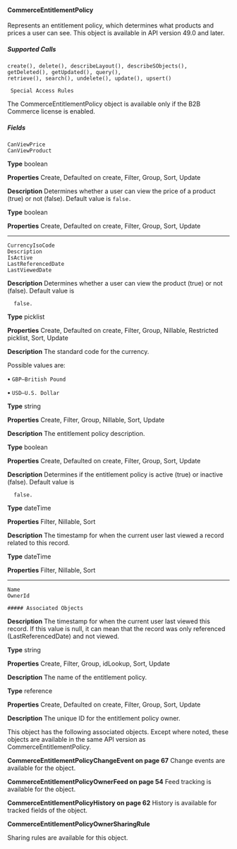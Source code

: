 #### CommerceEntitlementPolicy

Represents an entitlement policy, which determines what products and prices a user can see. This object is available in API version 49.0
and later.

##### Supported Calls
```
create(), delete(), describeLayout(), describeSObjects(), getDeleted(), getUpdated(), query(),
retrieve(), search(), undelete(), update(), upsert()

 Special Access Rules

```
The CommerceEntitlementPolicy object is available only if the B2B Commerce license is enabled.

##### Fields

```
CanViewPrice
CanViewProduct

```

**Type**
boolean

**Properties**
Create, Defaulted on create, Filter, Group, Sort, Update

**Description**
Determines whether a user can view the price of a product (true) or not (false). Default
value is `false.`

**Type**
boolean

**Properties**
Create, Defaulted on create, Filter, Group, Sort, Update


-----

```
CurrencyIsoCode
Description
IsActive
LastReferencedDate
LastViewedDate

```

**Description**
Determines whether a user can view the product (true) or not (false). Default value is
```
  false.

```
**Type**
picklist

**Properties**
Create, Defaulted on create, Filter, Group, Nillable, Restricted picklist, Sort, Update

**Description**
The standard code for the currency.

Possible values are:

**•** `GBP—British Pound`

**•** `USD—U.S. Dollar`

**Type**
string

**Properties**
Create, Filter, Group, Nillable, Sort, Update

**Description**
The entitlement policy description.

**Type**
boolean

**Properties**
Create, Defaulted on create, Filter, Group, Sort, Update

**Description**
Determines if the entitlement policy is active (true) or inactive (false). Default value is
```
  false.

```
**Type**
dateTime

**Properties**
Filter, Nillable, Sort

**Description**
The timestamp for when the current user last viewed a record related to this record.

**Type**
dateTime

**Properties**
Filter, Nillable, Sort


-----

```
Name
OwnerId

##### Associated Objects

```

**Description**
The timestamp for when the current user last viewed this record. If this value is null, it can
mean that the record was only referenced (LastReferencedDate) and not viewed.

**Type**
string

**Properties**
Create, Filter, Group, idLookup, Sort, Update

**Description**
The name of the entitlement policy.

**Type**
reference

**Properties**
Create, Defaulted on create, Filter, Group, Sort, Update

**Description**
The unique ID for the entitlement policy owner.


This object has the following associated objects. Except where noted, these objects are available in the same API version as
CommerceEntitlementPolicy.

**CommerceEntitlementPolicyChangeEvent on page 67**
Change events are available for the object.

**CommerceEntitlementPolicyOwnerFeed on page 54**
Feed tracking is available for the object.

**CommerceEntitlementPolicyHistory on page 62**
History is available for tracked fields of the object.

**CommerceEntitlementPolicyOwnerSharingRule**

Sharing rules are available for this object.
